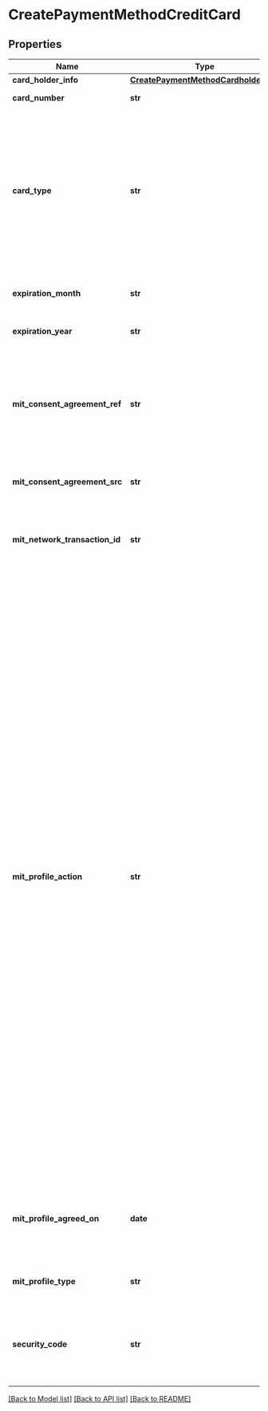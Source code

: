 # CreatePaymentMethodCreditCard

## Properties
Name | Type | Description | Notes
------------ | ------------- | ------------- | -------------
**card_holder_info** | [**CreatePaymentMethodCardholderInfo**](CreatePaymentMethodCardholderInfo.md) |  | [optional] 
**card_number** | **str** | Credit card number.  | [optional] 
**card_type** | **str** | The type of the credit card.  Possible values include &#x60;Visa&#x60;, &#x60;MasterCard&#x60;, &#x60;AmericanExpress&#x60;, &#x60;Discover&#x60;, &#x60;JCB&#x60;, and &#x60;Diners&#x60;. For more information about credit card types supported by different payment gateways, see [Supported Payment Gateways](https://knowledgecenter.zuora.com/CB_Billing/M_Payment_Gateways/Supported_Payment_Gateways).  | [optional] 
**expiration_month** | **str** | One or two digit expiration month (1-12) of the credit card.  | [optional] 
**expiration_year** | **str** | Four-digit expiration year of the credit card.  | [optional] 
**mit_consent_agreement_ref** | **str** | Specifies your reference for the stored credential consent agreement that you have established with the customer. Only applicable if you set the &#x60;mitProfileAction&#x60; field.  | [optional] 
**mit_consent_agreement_src** | **str** | Required if you set the &#x60;mitProfileAction&#x60; field.  | [optional] 
**mit_network_transaction_id** | **str** | Specifies the ID of a network transaction. Only applicable if you set the &#x60;mitProfileAction&#x60; field to &#x60;Persist&#x60;.  | [optional] 
**mit_profile_action** | **str** | If you set this field, Zuora creates a stored credential profile within the payment method.  **Note:** This feature is in **Limited Availability**. We are actively soliciting feedback from a small set of early adopters before releasing as generally available.  * &#x60;Activate&#x60; - Use this value if you are creating the stored credential profile after receiving the customer&#39;s consent.    Zuora will create the stored credential profile then send a cardholder-initiated transaction (CIT) to the payment gateway to validate the stored credential profile. If the CIT succeeds, the status of the stored credential profile will be &#x60;Active&#x60;. If the CIT does not succeed, Zuora will not create a stored credential profile.      If the payment gateway does not support the stored credential transaction framework, the status of the stored credential profile will be &#x60;Agreed&#x60;.   * &#x60;Persist&#x60; - Use this value if the stored credential profile represents a stored credential profile in an external system. The status of the payment method&#39;s stored credential profile will be &#x60;Active&#x60;.  | [optional] 
**mit_profile_agreed_on** | **date** | The date on which the profile is agreed. Required if you set the &#x60;mitProfileAction&#x60; field. The date format is &#x60;yyyy-mm-dd&#x60;.  | [optional] 
**mit_profile_type** | **str** | Required if you set the &#x60;mitProfileAction&#x60; field.  | [optional] 
**security_code** | **str** | CVV or CVV2 security code of the credit card.  To ensure PCI compliance, this value is not stored and cannot be queried.  | [optional] 

[[Back to Model list]](../README.md#documentation-for-models) [[Back to API list]](../README.md#documentation-for-api-endpoints) [[Back to README]](../README.md)


